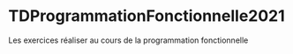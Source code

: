 # TDProgrammationFonctionnelle2021
Les exercices réaliser au cours de la programmation fonctionnelle
